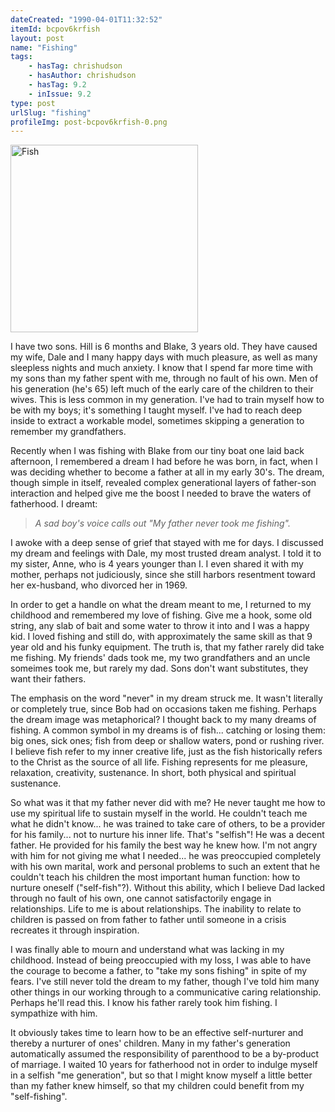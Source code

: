 ```yaml
---
dateCreated: "1990-04-01T11:32:52"
itemId: bcpov6krfish
layout: post
name: "Fishing"
tags:
    - hasTag: chrishudson
    - hasAuthor: chrishudson
    - hasTag: 9.2
    - inIssue: 9.2
type: post
urlSlug: "fishing"
profileImg: post-bcpov6krfish-0.png
---
```


<img src="../images/post-bcpov6krfish-0.png" width="300" height="auto" alt="Fish"/>

I have two sons. Hill is 6 months and Blake, 3 years old. They have caused my wife, Dale and I many happy days with much pleasure, as well as many sleepless nights and much anxiety. I know that I spend far more time with my sons than my father spent with me, through no fault of his own. Men of his generation (he's 65) left much of the early care of the children to their wives. This is less common in my generation. I've had to train myself how to be with my boys; it's something I taught myself. I've had to reach deep inside to extract a workable model, sometimes skipping a generation to remember my grandfathers.

Recently when I was fishing with Blake from our tiny boat one laid back afternoon, I remembered a dream I had before he was born, in fact, when I was deciding whether to become a father at all in my early 30's. The dream, though simple in itself, revealed complex generational layers of father-son interaction and helped give me the boost I needed to brave the waters of fatherhood. I dreamt:

> _A sad boy's voice calls out "My father never took me fishing"._

I awoke with a deep sense of grief that stayed with me for days. I discussed my dream and feelings with Dale, my most trusted dream analyst. I told it to my sister, Anne, who is 4 years younger than I. I even shared it with my mother, perhaps not judiciously, since she still harbors resentment toward her ex-husband, who divorced her in 1969.

In order to get a handle on what the dream meant to me, I returned to my childhood and remembered my love of fishing. Give me a hook, some old string, any slab of bait and some water to throw it into and I was a happy kid. I loved fishing and still do, with approximately the same skill as that 9 year old and his funky equipment. The truth is, that my father rarely did take me fishing. My friends' dads took me, my two grandfathers and an uncle someimes took me, but rarely my dad. Sons don't want substitutes, they want their fathers.

The emphasis on the word "never" in my dream struck me. It wasn't literally or completely true, since Bob had on occasions taken me fishing. Perhaps the dream image was metaphorical? I thought back to my many dreams of fishing. A common symbol in my dreams is of fish... catching or losing them: big ones, sick ones; fish from deep or shallow waters, pond or rushing river. I believe fish refer to my inner creative life, just as the fish historically refers to the Christ as the source of all life. Fishing represents for me pleasure, relaxation, creativity, sustenance. In short, both physical and spiritual sustenance.

So what was it that my father never did with me? He never taught me how to use my spiritual life to sustain myself in the world. He couldn't teach me what he didn't know... he was trained to take care of others, to be a provider for his family... not to nurture his inner life. That's "selfish"! He was a decent father. He provided for his family the best way he knew how. I'm not angry with him for not giving me what I needed... he was preoccupied completely with his own marital, work and personal problems to such an extent that he couldn't teach his children the most important human function: how to nurture oneself ("self-fish"?). Without this ability, which I believe Dad lacked through no fault of his own, one cannot satisfactorily engage in relationships. Life to me is about relationships. The inability to relate to children is passed on from father to father until someone in a crisis recreates it through inspiration.

I was finally able to mourn and understand what was lacking in my childhood. Instead of being preoccupied with my loss, I was able to have the courage to become a father, to "take my sons fishing" in spite of my fears. I've still never told the dream to my father, though I've told him many other things in our working through to a communicative caring relationship. Perhaps he'll read this. I know his father rarely took him fishing. I sympathize with him.

It obviously takes time to learn how to be an effective self-nurturer and thereby a nurturer of ones' children. Many in my father's generation automatically assumed the responsibility of parenthood to be a by-product of marriage. I waited 10 years for fatherhood not in order to indulge myself in a selfish "me generation", but so that I might know myself a little better than my father knew himself, so that my children could benefit from my "self-fishing".
